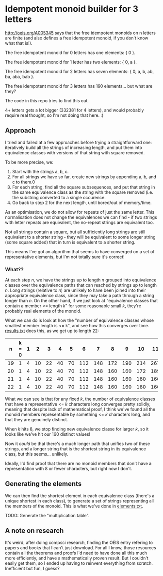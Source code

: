 # Idempotent monoid builder for 3 letters

http://oeis.org/A005345 says that the free idempotent monoids on n
letters are finite (and also defines a free idempotent monoid, if you
don't know what that is!).

The free idempotent monoid for 0 letters has one elements: { 0 }.

The free idempotent monoid for 1 letter has two elements: { 0, a }.

The free idempotent monoid for 2 letters has seven elements: { 0, a,
b, ab, ba, aba, bab }.

The free idempotent monoid for 3 letters has 160 elements... but what
are they?

The code in this repo tries to find this out.

4+ letters gets a lot bigger (332381 for 4 letters), and would
probably require real thought, so I'm not doing that here. :)

## Approach

I tried and failed at a few approaches before trying a straightforward
one: iteratively build all the strings of increasing length, and put
them into equivalence classes with versions of that string with square
removed.

To be more precise, we:

1. Start with the strings a, b, c.
2. For all strings we have so far, create new strings by appending a,
   b, and c to them.0
3. For each string, find all the square subsequences, and put that
   string in the same equivalence class as the string with the square
   removed (i.e. the substring converted to a single occurence.
4. Go back to step 2 for the next length, until bored/out of
   memory/time.

As an optimisation, we do not allow for repeats of just the same
letter. This normalisation does not change the equivalences we can
find - if two strings with letter repeats are equivalent, the
no-repeat strings are equivalent too.

Not all strings contain a square, but all sufficiently long strings
are still equivalent to a shorter string - they will be equivalent to
some longer string (some square added) that in turn is equivalent to a
shorter string.

This means I've got an algorithm that seems to have converged on a set
of representative elements, but I'm not totally sure it's correct!

### What??

At each step *n*, we have the strings up to length *n* grouped into
equivalence classes over the equivalence paths that can reached by
strings up to length *n*. Long strings (relative to *n*) are unlikely
to have been joined into their appropriate equivalence class, since
they may take a path through a string longer than *n*. On the other
hand, if we just look at "equivalence classes that contain a member <=
length *k*" for some reasonable small *k*, they're probably real
elements of the monoid.

What we can do is look at how the "number of equivalence classes whose
smallest member length is <= k", and see how this converges over
time. [results.txt](results.txt) does this, as we get up to length 22:

| n  | k = 0 | 1  | 2  | 3  | 4  | 5  | 6   | 7   | 8   | 9   | 10  | 11  | 12  | 13  | 14  | 15  | 16  | 17  | 18  | 19  | 20   | 21    | 22   | 23    |
| -  | ----- | -- | -- | -- | -- | -- | --- | --- | --- | --- | --- | --- | --- | --- | --- | --- | --- | --- | --- | ---- | ---- | ---- | ---- | ----- |
| 19 | 1     | 4  | 10 | 22 | 40 | 70 | 112 | 148 | 172 | 190 | 214 | 267 | 331 | 378 | 438 | 537 | 568 | 668 | 878 | 2812 | 6264 |      |      |       |
| 20 | 1     | 4  | 10 | 22 | 40 | 70 | 112 | 148 | 160 | 160 | 172 | 189 | 208 | 243 | 294 | 336 | 414 | 420 | 516 | 726  | 3244 | 7873 |      |       |
| 21 | 1     | 4  | 10 | 22 | 40 | 70 | 112 | 148 | 160 | 160 | 160 | 160 | 160 | 169 | 169 | 188 | 212 | 254 | 254 | 357  | 582  | 3886 | 9965 |       |
| 22 | 1     | 4  | 10 | 22 | 40 | 70 | 112 | 148 | 160 | 160 | 160 | 160 | 160 | 160 | 160 | 160 | 160 | 166 | 186 | 186  | 295  | 553  | 4828 | 12840 |

What we can see is that for any fixed $k$, the number of equivalence
classes that have a representative <= *k* characters long converges
pretty solidly, meaning that despite lack of mathematical proof, I
think we've found all the monoid members representable by something <=
*k* characters long, and that they are genuinely distinct.

When *k* hits 8, we stop finding new equivalence classe for larger
*k*, so it looks like we've hit our 160 distinct values!

Now it *could* be that there's a much longer path that unifies two of
these strings, and a longer string that is the shortest string in its
equivalence class, but this seems... unlikely.

Ideally, I'd find proof that there are no monoid members that don't
have a representation with 8 or fewer characters, but right now I
don't.

## Generating the elements

We can then find the shortest element in each equivalence class
(there's a unique shortest in each class), to generate a set of
strings representing all the members of the monoid. This is what we've
done in [elements.txt](elements.txt).

TODO: Generate the "multiplication table".

## A note on research

It's weird, after doing compsci research, finding the OEIS entry
refering to papers and books that I can't just download. For all I
know, those resources contain all the theorems and proofs I'd need to
have done all this much more efficiently, and have a mathematically
proven result. But I couldn't easily get them, so I ended up having to
reinvent everything from scratch. Inefficient but fun, I guess?
